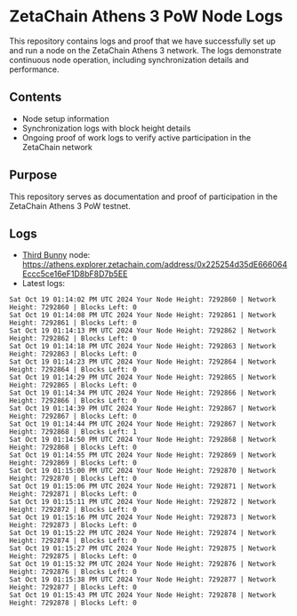 # ZetaChain Athens 3 PoW Node Logs
This repository contains logs and proof that we have successfully set up and run a node on the ZetaChain Athens 3 network. The logs demonstrate continuous node operation, including synchronization details and performance.

## Contents
- Node setup information
- Synchronization logs with block height details
- Ongoing proof of work logs to verify active participation in the ZetaChain network

## Purpose
This repository serves as documentation and proof of participation in the ZetaChain Athens 3 PoW testnet.

## Logs

- [Third Bunny](https://thirdbunny.xyz/) node: https://athens.explorer.zetachain.com/address/0x225254d35dE666064Eccc5ce16eF1D8bF8D7b5EE
- Latest logs:
```
Sat Oct 19 01:14:02 PM UTC 2024 Your Node Height: 7292860 | Network Height: 7292860 | Blocks Left: 0
Sat Oct 19 01:14:08 PM UTC 2024 Your Node Height: 7292861 | Network Height: 7292861 | Blocks Left: 0
Sat Oct 19 01:14:13 PM UTC 2024 Your Node Height: 7292862 | Network Height: 7292862 | Blocks Left: 0
Sat Oct 19 01:14:18 PM UTC 2024 Your Node Height: 7292863 | Network Height: 7292863 | Blocks Left: 0
Sat Oct 19 01:14:23 PM UTC 2024 Your Node Height: 7292864 | Network Height: 7292864 | Blocks Left: 0
Sat Oct 19 01:14:29 PM UTC 2024 Your Node Height: 7292865 | Network Height: 7292865 | Blocks Left: 0
Sat Oct 19 01:14:34 PM UTC 2024 Your Node Height: 7292866 | Network Height: 7292866 | Blocks Left: 0
Sat Oct 19 01:14:39 PM UTC 2024 Your Node Height: 7292867 | Network Height: 7292867 | Blocks Left: 0
Sat Oct 19 01:14:44 PM UTC 2024 Your Node Height: 7292867 | Network Height: 7292868 | Blocks Left: 1
Sat Oct 19 01:14:50 PM UTC 2024 Your Node Height: 7292868 | Network Height: 7292868 | Blocks Left: 0
Sat Oct 19 01:14:55 PM UTC 2024 Your Node Height: 7292869 | Network Height: 7292869 | Blocks Left: 0
Sat Oct 19 01:15:00 PM UTC 2024 Your Node Height: 7292870 | Network Height: 7292870 | Blocks Left: 0
Sat Oct 19 01:15:06 PM UTC 2024 Your Node Height: 7292871 | Network Height: 7292871 | Blocks Left: 0
Sat Oct 19 01:15:11 PM UTC 2024 Your Node Height: 7292872 | Network Height: 7292872 | Blocks Left: 0
Sat Oct 19 01:15:16 PM UTC 2024 Your Node Height: 7292873 | Network Height: 7292873 | Blocks Left: 0
Sat Oct 19 01:15:22 PM UTC 2024 Your Node Height: 7292874 | Network Height: 7292874 | Blocks Left: 0
Sat Oct 19 01:15:27 PM UTC 2024 Your Node Height: 7292875 | Network Height: 7292875 | Blocks Left: 0
Sat Oct 19 01:15:32 PM UTC 2024 Your Node Height: 7292876 | Network Height: 7292876 | Blocks Left: 0
Sat Oct 19 01:15:38 PM UTC 2024 Your Node Height: 7292877 | Network Height: 7292877 | Blocks Left: 0
Sat Oct 19 01:15:43 PM UTC 2024 Your Node Height: 7292878 | Network Height: 7292878 | Blocks Left: 0
```
